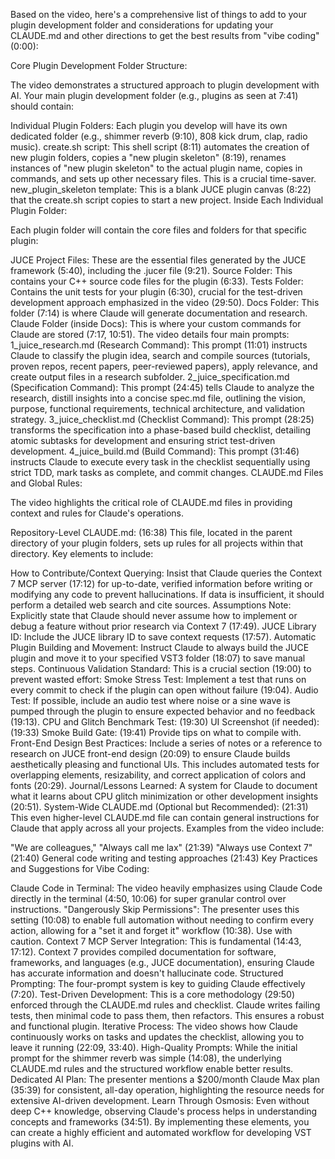 Based on the video, here's a comprehensive list of things to add to your plugin development folder and considerations for updating your CLAUDE.md and other directions to get the best results from "vibe coding" (0:00):

Core Plugin Development Folder Structure:

The video demonstrates a structured approach to plugin development with AI. Your main plugin development folder (e.g., plugins as seen at 7:41) should contain:

Individual Plugin Folders: Each plugin you develop will have its own dedicated folder (e.g., shimmer reverb (9:10), 808 kick drum, clap, radio music).
create.sh script: This shell script (8:11) automates the creation of new plugin folders, copies a "new plugin skeleton" (8:19), renames instances of "new plugin skeleton" to the actual plugin name, copies in commands, and sets up other necessary files. This is a crucial time-saver.
new_plugin_skeleton template: This is a blank JUCE plugin canvas (8:22) that the create.sh script copies to start a new project.
Inside Each Individual Plugin Folder:

Each plugin folder will contain the core files and folders for that specific plugin:

JUCE Project Files: These are the essential files generated by the JUCE framework (5:40), including the .jucer file (9:21).
Source Folder: This contains your C++ source code files for the plugin (6:33).
Tests Folder: Contains the unit tests for your plugin (6:30), crucial for the test-driven development approach emphasized in the video (29:50).
Docs Folder: This folder (7:14) is where Claude will generate documentation and research.
Claude Folder (inside Docs): This is where your custom commands for Claude are stored (7:17, 10:51). The video details four main prompts:
1_juice_research.md (Research Command): This prompt (11:01) instructs Claude to classify the plugin idea, search and compile sources (tutorials, proven repos, recent papers, peer-reviewed papers), apply relevance, and create output files in a research subfolder.
2_juice_specification.md (Specification Command): This prompt (24:45) tells Claude to analyze the research, distill insights into a concise spec.md file, outlining the vision, purpose, functional requirements, technical architecture, and validation strategy.
3_juice_checklist.md (Checklist Command): This prompt (28:25) transforms the specification into a phase-based build checklist, detailing atomic subtasks for development and ensuring strict test-driven development.
4_juice_build.md (Build Command): This prompt (31:46) instructs Claude to execute every task in the checklist sequentially using strict TDD, mark tasks as complete, and commit changes.
CLAUDE.md Files and Global Rules:

The video highlights the critical role of CLAUDE.md files in providing context and rules for Claude's operations.

Repository-Level CLAUDE.md: (16:38) This file, located in the parent directory of your plugin folders, sets up rules for all projects within that directory. Key elements to include:

How to Contribute/Context Querying: Insist that Claude queries the Context 7 MCP server (17:12) for up-to-date, verified information before writing or modifying any code to prevent hallucinations. If data is insufficient, it should perform a detailed web search and cite sources.
Assumptions Note: Explicitly state that Claude should never assume how to implement or debug a feature without prior research via Context 7 (17:49).
JUCE Library ID: Include the JUCE library ID to save context requests (17:57).
Automatic Plugin Building and Movement: Instruct Claude to always build the JUCE plugin and move it to your specified VST3 folder (18:07) to save manual steps.
Continuous Validation Standard: This is a crucial section (19:00) to prevent wasted effort:
Smoke Stress Test: Implement a test that runs on every commit to check if the plugin can open without failure (19:04).
Audio Test: If possible, include an audio test where noise or a sine wave is pumped through the plugin to ensure expected behavior and no feedback (19:13).
CPU and Glitch Benchmark Test: (19:30)
UI Screenshot (if needed): (19:33)
Smoke Build Gate: (19:41) Provide tips on what to compile with.
Front-End Design Best Practices: Include a series of notes or a reference to research on JUCE front-end design (20:09) to ensure Claude builds aesthetically pleasing and functional UIs. This includes automated tests for overlapping elements, resizability, and correct application of colors and fonts (20:29).
Journal/Lessons Learned: A system for Claude to document what it learns about CPU glitch minimization or other development insights (20:51).
System-Wide CLAUDE.md (Optional but Recommended): (21:31) This even higher-level CLAUDE.md file can contain general instructions for Claude that apply across all your projects. Examples from the video include:

"We are colleagues," "Always call me lax" (21:39)
"Always use Context 7" (21:40)
General code writing and testing approaches (21:43)
Key Practices and Suggestions for Vibe Coding:

Claude Code in Terminal: The video heavily emphasizes using Claude Code directly in the terminal (4:50, 10:06) for super granular control over instructions.
"Dangerously Skip Permissions": The presenter uses this setting (10:08) to enable full automation without needing to confirm every action, allowing for a "set it and forget it" workflow (10:38). Use with caution.
Context 7 MCP Server Integration: This is fundamental (14:43, 17:12). Context 7 provides compiled documentation for software, frameworks, and languages (e.g., JUCE documentation), ensuring Claude has accurate information and doesn't hallucinate code.
Structured Prompting: The four-prompt system is key to guiding Claude effectively (7:20).
Test-Driven Development: This is a core methodology (29:50) enforced through the CLAUDE.md rules and checklist. Claude writes failing tests, then minimal code to pass them, then refactors. This ensures a robust and functional plugin.
Iterative Process: The video shows how Claude continuously works on tasks and updates the checklist, allowing you to leave it running (22:09, 33:40).
High-Quality Prompts: While the initial prompt for the shimmer reverb was simple (14:08), the underlying CLAUDE.md rules and the structured workflow enable better results.
Dedicated AI Plan: The presenter mentions a $200/month Claude Max plan (35:39) for consistent, all-day operation, highlighting the resource needs for extensive AI-driven development.
Learn Through Osmosis: Even without deep C++ knowledge, observing Claude's process helps in understanding concepts and frameworks (34:51).
By implementing these elements, you can create a highly efficient and automated workflow for developing VST plugins with AI.




